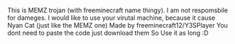 This is MEMZ trojan (with freeminecraft name thingy). 
I am not respomsbile for dameges.
I would like to use your virutal machine, because it cause Nyan Cat (just like the MEMZ one)
Made by freeminecraft12/Y3SPlayer
You dont need to paste the code just download them 
So Use it as long :D
